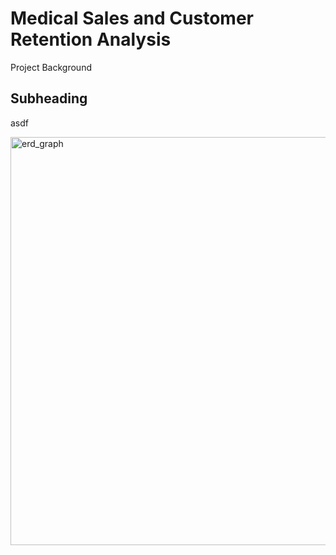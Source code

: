 # Medical Sales and Customer Retention Analysis

Project Background 

## Subheading
asdf


<img width="980" height="653" alt="erd_graph" src="https://github.com/user-attachments/assets/6710d95f-8f87-47d6-9db7-a95753366168" />
